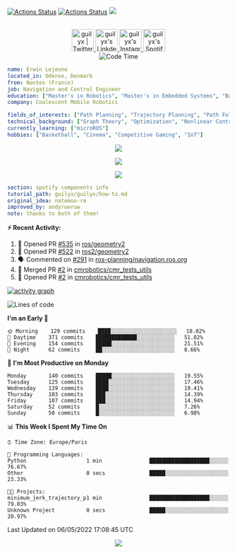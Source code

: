 [![Actions Status](https://github.com/guilyx/guilyx/workflows/wakatime-stats/badge.svg)](https://github.com/guilyx/guilyx/actions)
[![Actions Status](https://github.com/guilyx/guilyx/workflows/update-gh-activity/badge.svg)](https://github.com/guilyx/guilyx/actions)
![](https://visitor-badge.glitch.me/badge?page_id=guilyx.guilyx)

<p align="center">
<br/>
<a href="https://twitter.com/nthofhisname">
  <img alt="guilyx | Twitter" width="50px" src="https://user-images.githubusercontent.com/43545812/144034996-602b144a-16e1-41cc-99e7-c6040b20dcaf.png"/>
</a>
<a href="https://www.linkedin.com/in/erwinlejeune-lkn">
  <img alt="guilyx's LinkdeIN" width="50px" src="https://user-images.githubusercontent.com/43545812/144035037-0f415fc7-9f96-4517-a370-ccc6e78a714b.png" />
</a>
<a href="https://www.instagram.com/nthofhisname">
  <img alt="guilyx's Instagram" width="50px" src="https://user-images.githubusercontent.com/43545812/144035088-0dfb165f-8fe0-4d13-896c-876c29d2b128.png" />
</a>
<a href="https://open.spotify.com/user/11147618695?si=zZFn6uAGRLyoU02lsG50GA">
  <img alt="guilyx's Spotify" width="50px" src="https://user-images.githubusercontent.com/43545812/144035120-1ad5169b-91c7-4078-bef9-6a82c733f373.png" />
</a>
<br>
<img alt="Code Time" src="https://img.shields.io/endpoint?style=flat&url=https://codetime-api.datreks.com/badge/1615?logoColor=white%26project=%26recentMS=0%26showProject=false" />
</p>

```yaml
name: Erwin Lejeune
located_in: Odense, Denmark
from: Nantes (France)
job: Navigation and Control Engineer
education: ["Master's in Robotics", "Master's in Embedded Systems", "Bachelor's in Electronics"]
company: Coalescent Mobile Robotics

fields_of_interests: ["Path Planning", "Trajectory Planning", "Path Following", "Behaviour Planning", "Localization", "Sensor Fusion", "Embedded Systems"]
technical_background: ["Graph Theory", "Optimization", "Nonlinear Control", "Real-Time Systems", "Automated Planning"]
currently_learning: ["microROS"]
hobbies: ["Basketball", "Cinema", "Competitive Gaming", "IoT"]
```

<p align="center">
  <img alig src="https://github-profile-trophy.vercel.app/?username=guilyx&column=6&rank=SSS,SS,S,AAA,AA,A,B,C" />
</p>

<p align="center">
  <a href="https://spotify-github-profile.vercel.app/api/view?uid=11147618695&redirect=true">
    <img src="https://spotify-github-profile.vercel.app/api/view?uid=11147618695&cover_image=true&theme=default&bar_color=e3e3e3&bar_color_cover=true">
  </a>
</p>

<p align="center">
  <img src="https://guilyx.vercel.app/api/top-played">
</p>
 
```yaml
section: spotify components info
tutorial_path: guilyx/guilyx/how-to.md
original_idea: natemoo-re
improved_by: andyruwruw
note: thanks to both of them!
```


**:zap: Recent Activity:**

<!--START_SECTION:activity-->
1. 💪 Opened PR [#535](https://github.com/ros/geometry2/pull/535) in [ros/geometry2](https://github.com/ros/geometry2)
2. 💪 Opened PR [#522](https://github.com/ros2/geometry2/pull/522) in [ros2/geometry2](https://github.com/ros2/geometry2)
3. 🗣 Commented on [#291](https://github.com/ros-planning/navigation.ros.org/issues/291) in [ros-planning/navigation.ros.org](https://github.com/ros-planning/navigation.ros.org)
4. 🎉 Merged PR [#2](https://github.com/cmrobotics/cmr_tests_utils/pull/2) in [cmrobotics/cmr_tests_utils](https://github.com/cmrobotics/cmr_tests_utils)
5. 💪 Opened PR [#2](https://github.com/cmrobotics/cmr_tests_utils/pull/2) in [cmrobotics/cmr_tests_utils](https://github.com/cmrobotics/cmr_tests_utils)
<!--END_SECTION:activity-->

[![activity graph](https://activity-graph.herokuapp.com/graph?username=guilyx&custom_title=Erwin's%20activity%20graph&theme=github-light&hide_border=true)](https://github.com/ashutosh00710/github-readme-activity-graph)

<!--START_SECTION:waka-->
![Lines of code](https://img.shields.io/badge/From%20Hello%20World%20I%27ve%20Written-292%20Thousand%20lines%20of%20code-blue)

**I'm an Early 🐤** 

```text
🌞 Morning    129 commits    ████░░░░░░░░░░░░░░░░░░░░░   18.02% 
🌆 Daytime    371 commits    █████████████░░░░░░░░░░░░   51.82% 
🌃 Evening    154 commits    █████░░░░░░░░░░░░░░░░░░░░   21.51% 
🌙 Night      62 commits     ██░░░░░░░░░░░░░░░░░░░░░░░   8.66%

```
📅 **I'm Most Productive on Monday** 

```text
Monday       140 commits    █████░░░░░░░░░░░░░░░░░░░░   19.55% 
Tuesday      125 commits    ████░░░░░░░░░░░░░░░░░░░░░   17.46% 
Wednesday    139 commits    ████░░░░░░░░░░░░░░░░░░░░░   19.41% 
Thursday     103 commits    ███░░░░░░░░░░░░░░░░░░░░░░   14.39% 
Friday       107 commits    ███░░░░░░░░░░░░░░░░░░░░░░   14.94% 
Saturday     52 commits     █░░░░░░░░░░░░░░░░░░░░░░░░   7.26% 
Sunday       50 commits     █░░░░░░░░░░░░░░░░░░░░░░░░   6.98%

```


📊 **This Week I Spent My Time On** 

```text
⌚︎ Time Zone: Europe/Paris

💬 Programming Languages: 
Python                   1 min               ███████████████████░░░░░░   76.67% 
Other                    0 secs              █████░░░░░░░░░░░░░░░░░░░░   23.33%

🐱‍💻 Projects: 
minimum_jerk_trajectory_p1 min               ███████████████████░░░░░░   79.03% 
Unknown Project          0 secs              █████░░░░░░░░░░░░░░░░░░░░   20.97%

```


 Last Updated on 06/05/2022 17:08:45 UTC
<!--END_SECTION:waka-->

<p align="center">
  <img src="https://capsule-render.vercel.app/api?type=waving&color=gradient&height=60&section=footer"/>
</p>
